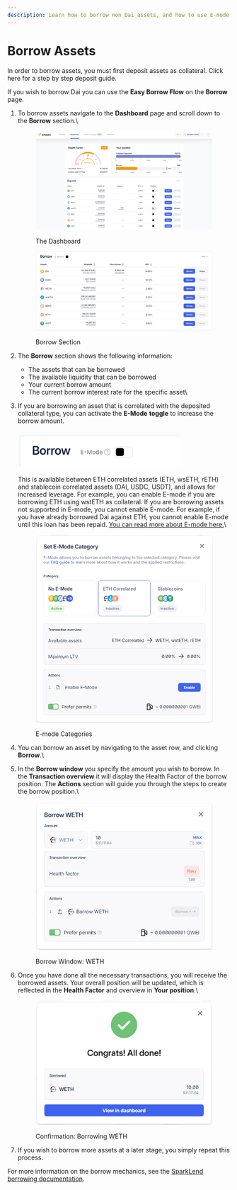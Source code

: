 ```yaml
---
description: Learn how to borrow non Dai assets, and how to use E-mode.
---
```


# Borrow Assets

In order to borrow assets, you must first deposit assets as collateral. Click here for a step by step deposit guide.

If you wish to borrow Dai you can use the **Easy Borrow Flow** on the **Borrow** page.

1.  To borrow assets navigate to the **Dashboard** page and scroll down to the **Borrow** section.\


    <figure><img src="../../.gitbook/assets/dashboard-overview (3).png" alt=""><figcaption><p>The Dashboard<br></p></figcaption></figure>

    <figure><img src="../../.gitbook/assets/borrow-section (1).png" alt=""><figcaption><p>Borrow Section</p></figcaption></figure>


2. The **Borrow** section shows the following information:
   * The assets that can be borrowed
   * The available liquidity that can be borrowed
   * Your current borrow amount
   * The current borrow interest rate for the specific asset\

3.  If you are borrowing an asset that is correlated with the deposited collateral type, you can activate the **E-Mode** **toggle** to increase the borrow amount.\
    \
    <img src="../../.gitbook/assets/e-mode (2).png" alt="" data-size="original">\
    \
    This is available between ETH correlated assets (ETH, wsETH, rETH) and stablecoin correlated assets (DAI, USDC, USDT), and allows for increased leverage. For example, you can enable E-mode if you are borrowing ETH using wstETH as collateral. If you are borrowing assets not supported in E-mode, you cannot enable E-mode. For example, if you have already borrowed Dai against ETH, you cannot enable E-mode until this loan has been repaid. [You can read more about E-mode here.](../../defi-infrastructure/sparklend/e-mode.md)\


    <figure><img src="../../.gitbook/assets/e-mode-2.png" alt=""><figcaption><p>E-mode Categories</p></figcaption></figure>


4. You can borrow an asset by navigating to the asset row, and clicking **Borrow**.\

5.  In the **Borrow window** you specify the amount you wish to borrow. In the **Transaction overview** it will display the Health Factor of the borrow position. The **Actions** section will guide you through the steps to create the borrow position.\


    <figure><img src="../../.gitbook/assets/borrow-weth.png" alt=""><figcaption><p>Borrow Window: WETH</p></figcaption></figure>


6.  Once you have done all the necessary transactions, you will receive the borrowed assets. Your overall position will be updated, which is reflected in the **Health Factor** and overview in **Your position**.\


    <figure><img src="../../.gitbook/assets/borrow-weth-2.png" alt=""><figcaption><p>Confirmation: Borrowing WETH</p></figcaption></figure>


7. If you wish to borrow more assets at a later stage, you simply repeat this process.

For more information on the borrow mechanics, see the [SparkLend borrowing documentation](../../defi-infrastructure/sparklend/borrowing.md).
